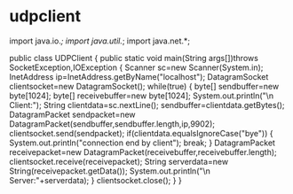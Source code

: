 # udpclient

import java.io.*;
import java.util.*;
import java.net.*;


public class UDPClient
{
public static void main(String args[])throws SocketException,IOException
{
Scanner sc=new Scanner(System.in);
InetAddress ip=InetAddress.getByName("localhost");
DatagramSocket clientsocket=new DatagramSocket();
while(true)
{
byte[] sendbuffer=new byte[1024];
byte[] receivebuffer=new byte[1024];
System.out.println("\n Client:");
String clientdata=sc.nextLine();
sendbuffer=clientdata.getBytes();
DatagramPacket sendpacket=new DatagramPacket(sendbuffer,sendbuffer.length,ip,9902);
clientsocket.send(sendpacket);
if(clientdata.equalsIgnoreCase("bye"))
{
System.out.println("connection end by client");
break;
}
DatagramPacket receivepacket=new DatagramPacket(receivebuffer,receivebuffer.length);
clientsocket.receive(receivepacket);
String serverdata=new String(receivepacket.getData());
System.out.println("\n Server:"+serverdata);
}
clientsocket.close();
}
}
